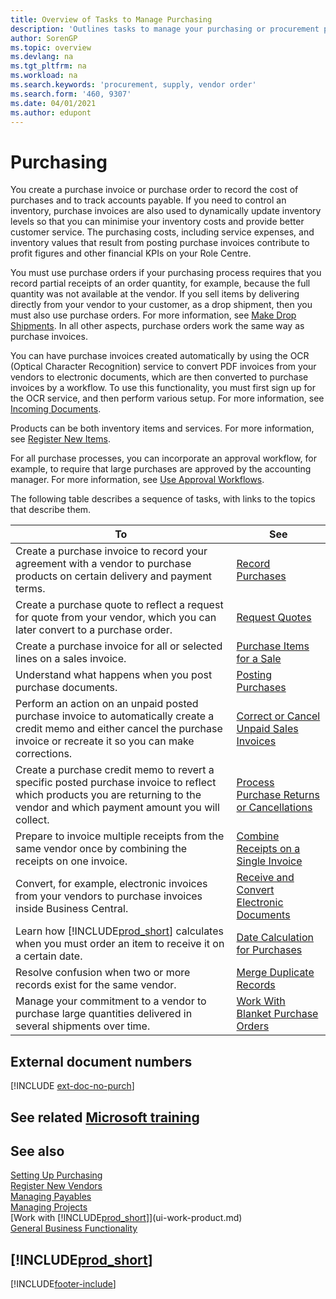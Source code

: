 ```yaml
---
title: Overview of Tasks to Manage Purchasing
description: 'Outlines tasks to manage your purchasing or procurement processes, including how purchase invoices and purchase orders work.'
author: SorenGP
ms.topic: overview
ms.devlang: na
ms.tgt_pltfrm: na
ms.workload: na
ms.search.keywords: 'procurement, supply, vendor order'
ms.search.form: '460, 9307'
ms.date: 04/01/2021
ms.author: edupont
---
```

# <a name="purchasing" />Purchasing

You create a purchase invoice or purchase order to record the cost of purchases and to track accounts payable. If you need to control an inventory, purchase invoices are also used to dynamically update inventory levels so that you can minimise your inventory costs and provide better customer service. The purchasing costs, including service expenses, and inventory values that result from posting purchase invoices contribute to profit figures and other financial KPIs on your Role Centre.

You must use purchase orders if your purchasing process requires that you record partial receipts of an order quantity, for example, because the full quantity was not available at the vendor. If you sell items by delivering directly from your vendor to your customer, as a drop shipment, then you must also use purchase orders. For more information, see [Make Drop Shipments](sales-how-drop-shipment.md). In all other aspects, purchase orders work the same way as purchase invoices.

You can have purchase invoices created automatically by using the OCR (Optical Character Recognition) service to convert PDF invoices from your vendors to electronic documents, which are then converted to purchase invoices by a workflow. To use this functionality, you must first sign up for the OCR service, and then perform various setup. For more information, see [Incoming Documents](across-income-documents.md).

Products can be both inventory items and services. For more information, see [Register New Items](inventory-how-register-new-items.md).

For all purchase processes, you can incorporate an approval workflow, for example, to require that large purchases are approved by the accounting manager. For more information, see [Use Approval Workflows](across-how-use-approval-workflows.md).

The following table describes a sequence of tasks, with links to the topics that describe them.

| To | See |
| --- | --- |
| Create a purchase invoice to record your agreement with a vendor to purchase products on certain delivery and payment terms. |[Record Purchases](purchasing-how-record-purchases.md) |
|Create a purchase quote to reflect a request for quote from your vendor, which you can later convert to a purchase order.|[Request Quotes](purchasing-how-request-quotes.md)|
| Create a purchase invoice for all or selected lines on a sales invoice. |[Purchase Items for a Sale](purchasing-how-purchase-products-sale.md) |
|Understand what happens when you post purchase documents.|[Posting Purchases](ui-post-purchases.md)|
| Perform an action on an unpaid posted purchase invoice to automatically create a credit memo and either cancel the purchase invoice or recreate it so you can make corrections. |[Correct or Cancel Unpaid Sales Invoices](purchasing-how-correct-cancel-unpaid-purchase-invoices.md) |
| Create a purchase credit memo to revert a specific posted purchase invoice to reflect which products you are returning to the vendor and which payment amount you will collect. |[Process Purchase Returns or Cancellations](purchasing-how-register-new-vendors.md) |
|Prepare to invoice multiple receipts from the same vendor once by combining the receipts on one invoice.|[Combine Receipts on a Single Invoice](purchasing-how-to-combine-receipts.md)|
|Convert, for example, electronic invoices from your vendors to purchase invoices inside Business Central.|[Receive and Convert Electronic Documents](purchasing-how-to-receive-and-convert-electronic-documents.md)|
| Learn how [!INCLUDE[prod_short](includes/prod_short.md)] calculates when you must order an item to receive it on a certain date.|[Date Calculation for Purchases](purchasing-date-calculation-for-purchases.md)|
|Resolve confusion when two or more records exist for the same vendor.|[Merge Duplicate Records](sales-how-merge-duplicate-records.md)|
|Manage your commitment to a vendor to purchase large quantities delivered in several shipments over time.|[Work With Blanket Purchase Orders](sales-how-to-create-blanket-sales-orders.md)|

## <a name="external-document-numbers" />External document numbers

[!INCLUDE [ext-doc-no-purch](includes/ext-doc-no-purch.md)]

## <a name="see-related-microsoft-trainingtrainingpathspurchase-items-services-dynamics-365-business-central" />See related [Microsoft training](/training/paths/purchase-items-services-dynamics-365-business-central/)

## <a name="see-also" />See also

[Setting Up Purchasing](purchasing-setup-purchasing.md)  
[Register New Vendors](purchasing-how-register-new-vendors.md)  
[Managing Payables](payables-manage-payables.md)  
[Managing Projects](projects-manage-projects.md)  
[Work with [!INCLUDE[prod_short](includes/prod_short.md)]](ui-work-product.md)  
[General Business Functionality](ui-across-business-areas.md)

## <a name="includeprodshortincludesfreetrialmdmd" />[!INCLUDE[prod_short](includes/free_trial_md.md)]


[!INCLUDE[footer-include](includes/footer-banner.md)]
